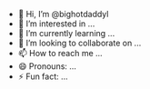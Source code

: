 - 👋 Hi, I’m @bighotdaddyl
- 👀 I’m interested in ...
- 🌱 I’m currently learning ...
- 💞️ I’m looking to collaborate on ...
- 📫 How to reach me ...
- 😄 Pronouns: ...
- ⚡ Fun fact: ...

<!---
bighotdaddyl/bighotdaddyl is a ✨ special ✨ repository because its `README.md` (this file) appears on your GitHub profile.
You can click the Preview link to take a look at your changes.
--->
